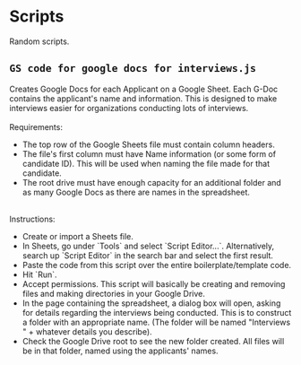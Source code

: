 # Scripts
Random scripts. <br />

## `GS code for google docs for interviews.js`
Creates Google Docs for each Applicant on a Google Sheet. Each G-Doc contains the applicant's name and information. This is designed to make interviews easier for organizations conducting lots of interviews. <br /> <br />
Requirements:
<ul>
  <li> The top row of the Google Sheets file must contain column headers. </li>
  <li> The file's first column must have Name information (or some form of candidate ID). This will be used when naming the file made for that candidate. </li>
  <li> The root drive must have enough capacity for an additional folder and as many Google Docs as there are names in the spreadsheet.
</ul>
<br />
Instructions: 
<ul>
  <li> Create or import a Sheets file. </li>
  <li> In Sheets, go under `Tools` and select `Script Editor...`. Alternatively, search up `Script Editor` in the search bar and select the first result. </li>
  <li> Paste the code from this script over the entire boilerplate/template code. </li>
  <li> Hit `Run`.</li>
  <li> Accept permissions. This script will basically be creating and removing files and making directories in your Google Drive. </li>
  <li> In the page containing the spreadsheet, a dialog box will open, asking for details regarding the interviews being conducted. This is to construct a folder with an appropriate name. (The folder will be named "Interviews " + whatever details you describe). </li>
  <li> Check the Google Drive root to see the new folder created. All files will be in that folder, named using the applicants' names. </li>
</ul>
